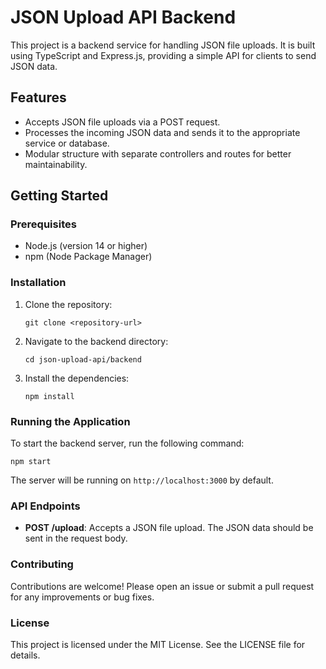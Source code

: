 # JSON Upload API Backend

This project is a backend service for handling JSON file uploads. It is built using TypeScript and Express.js, providing a simple API for clients to send JSON data.

## Features

- Accepts JSON file uploads via a POST request.
- Processes the incoming JSON data and sends it to the appropriate service or database.
- Modular structure with separate controllers and routes for better maintainability.

## Getting Started

### Prerequisites

- Node.js (version 14 or higher)
- npm (Node Package Manager)

### Installation

1. Clone the repository:
   ```
   git clone <repository-url>
   ```

2. Navigate to the backend directory:
   ```
   cd json-upload-api/backend
   ```

3. Install the dependencies:
   ```
   npm install
   ```

### Running the Application

To start the backend server, run the following command:
```
npm start
```

The server will be running on `http://localhost:3000` by default.

### API Endpoints

- **POST /upload**: Accepts a JSON file upload. The JSON data should be sent in the request body.

### Contributing

Contributions are welcome! Please open an issue or submit a pull request for any improvements or bug fixes.

### License

This project is licensed under the MIT License. See the LICENSE file for details.
